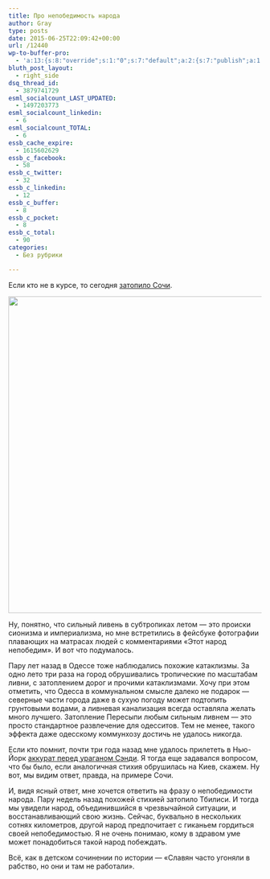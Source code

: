 ```yaml
---
title: Про непобедимость народа
author: Gray
type: posts
date: 2015-06-25T22:09:42+00:00
url: /12440
wp-to-buffer-pro:
  - 'a:13:{s:8:"override";s:1:"0";s:7:"default";a:2:{s:7:"publish";a:1:{s:6:"status";a:1:{i:0;a:7:{s:5:"image";s:1:"0";s:11:"sub_profile";i:0;s:7:"message";s:23:"New Post: {title} {url}";s:8:"schedule";s:12:"queue_bottom";s:4:"days";s:1:"0";s:5:"hours";s:1:"0";s:7:"minutes";s:1:"0";}}}s:6:"update";a:1:{s:6:"status";a:1:{i:0;a:7:{s:5:"image";s:1:"0";s:11:"sub_profile";i:0;s:7:"message";s:23:"New Post: {title} {url}";s:8:"schedule";s:12:"queue_bottom";s:4:"days";s:1:"0";s:5:"hours";s:1:"0";s:7:"minutes";s:1:"0";}}}}s:24:"530daa0d7e66d33475000043";a:2:{s:7:"publish";a:1:{s:6:"status";a:1:{i:0;a:7:{s:5:"image";s:1:"0";s:11:"sub_profile";i:0;s:7:"message";s:23:"New Post: {title} {url}";s:8:"schedule";s:12:"queue_bottom";s:4:"days";s:1:"0";s:5:"hours";s:1:"0";s:7:"minutes";s:1:"0";}}}s:6:"update";a:1:{s:6:"status";a:1:{i:0;a:7:{s:5:"image";s:1:"0";s:11:"sub_profile";i:0;s:7:"message";s:23:"New Post: {title} {url}";s:8:"schedule";s:12:"queue_bottom";s:4:"days";s:1:"0";s:5:"hours";s:1:"0";s:7:"minutes";s:1:"0";}}}}s:24:"5559ad520fc54cee1e8b4567";a:2:{s:7:"publish";a:1:{s:6:"status";a:1:{i:0;a:7:{s:5:"image";s:1:"0";s:11:"sub_profile";i:0;s:7:"message";s:23:"New Post: {title} {url}";s:8:"schedule";s:12:"queue_bottom";s:4:"days";s:1:"0";s:5:"hours";s:1:"0";s:7:"minutes";s:1:"0";}}}s:6:"update";a:1:{s:6:"status";a:1:{i:0;a:7:{s:5:"image";s:1:"0";s:11:"sub_profile";i:0;s:7:"message";s:23:"New Post: {title} {url}";s:8:"schedule";s:12:"queue_bottom";s:4:"days";s:1:"0";s:5:"hours";s:1:"0";s:7:"minutes";s:1:"0";}}}}s:24:"5559ae040fc54c3a208b4567";a:2:{s:7:"publish";a:1:{s:6:"status";a:1:{i:0;a:7:{s:5:"image";s:1:"0";s:11:"sub_profile";i:0;s:7:"message";s:23:"New Post: {title} {url}";s:8:"schedule";s:12:"queue_bottom";s:4:"days";s:1:"0";s:5:"hours";s:1:"0";s:7:"minutes";s:1:"0";}}}s:6:"update";a:1:{s:6:"status";a:1:{i:0;a:7:{s:5:"image";s:1:"0";s:11:"sub_profile";i:0;s:7:"message";s:23:"New Post: {title} {url}";s:8:"schedule";s:12:"queue_bottom";s:4:"days";s:1:"0";s:5:"hours";s:1:"0";s:7:"minutes";s:1:"0";}}}}s:24:"5559ae1e0fc54c29208b4569";a:2:{s:7:"publish";a:1:{s:6:"status";a:1:{i:0;a:7:{s:5:"image";s:1:"0";s:11:"sub_profile";i:0;s:7:"message";s:23:"New Post: {title} {url}";s:8:"schedule";s:12:"queue_bottom";s:4:"days";s:1:"0";s:5:"hours";s:1:"0";s:7:"minutes";s:1:"0";}}}s:6:"update";a:1:{s:6:"status";a:1:{i:0;a:7:{s:5:"image";s:1:"0";s:11:"sub_profile";i:0;s:7:"message";s:23:"New Post: {title} {url}";s:8:"schedule";s:12:"queue_bottom";s:4:"days";s:1:"0";s:5:"hours";s:1:"0";s:7:"minutes";s:1:"0";}}}}s:24:"4eb3e9e6512f7eb575000000";a:2:{s:7:"publish";a:1:{s:6:"status";a:1:{i:0;a:7:{s:5:"image";s:1:"0";s:11:"sub_profile";i:0;s:7:"message";s:23:"New Post: {title} {url}";s:8:"schedule";s:12:"queue_bottom";s:4:"days";s:1:"0";s:5:"hours";s:1:"0";s:7:"minutes";s:1:"0";}}}s:6:"update";a:1:{s:6:"status";a:1:{i:0;a:7:{s:5:"image";s:1:"0";s:11:"sub_profile";i:0;s:7:"message";s:23:"New Post: {title} {url}";s:8:"schedule";s:12:"queue_bottom";s:4:"days";s:1:"0";s:5:"hours";s:1:"0";s:7:"minutes";s:1:"0";}}}}s:24:"505c4e6d1b81f6966a000022";a:2:{s:7:"publish";a:1:{s:6:"status";a:1:{i:0;a:7:{s:5:"image";s:1:"0";s:11:"sub_profile";i:0;s:7:"message";s:23:"New Post: {title} {url}";s:8:"schedule";s:12:"queue_bottom";s:4:"days";s:1:"0";s:5:"hours";s:1:"0";s:7:"minutes";s:1:"0";}}}s:6:"update";a:1:{s:6:"status";a:1:{i:0;a:7:{s:5:"image";s:1:"0";s:11:"sub_profile";i:0;s:7:"message";s:23:"New Post: {title} {url}";s:8:"schedule";s:12:"queue_bottom";s:4:"days";s:1:"0";s:5:"hours";s:1:"0";s:7:"minutes";s:1:"0";}}}}s:24:"000000000000000000025630";a:2:{s:7:"publish";a:1:{s:6:"status";a:1:{i:0;a:7:{s:5:"image";s:1:"0";s:11:"sub_profile";i:0;s:7:"message";s:23:"New Post: {title} {url}";s:8:"schedule";s:12:"queue_bottom";s:4:"days";s:1:"0";s:5:"hours";s:1:"0";s:7:"minutes";s:1:"0";}}}s:6:"update";a:1:{s:6:"status";a:1:{i:0;a:7:{s:5:"image";s:1:"0";s:11:"sub_profile";i:0;s:7:"message";s:23:"New Post: {title} {url}";s:8:"schedule";s:12:"queue_bottom";s:4:"days";s:1:"0";s:5:"hours";s:1:"0";s:7:"minutes";s:1:"0";}}}}s:24:"52299b3a6771caf57c000000";a:2:{s:7:"publish";a:1:{s:6:"status";a:1:{i:0;a:7:{s:5:"image";s:1:"0";s:11:"sub_profile";i:0;s:7:"message";s:23:"New Post: {title} {url}";s:8:"schedule";s:12:"queue_bottom";s:4:"days";s:1:"0";s:5:"hours";s:1:"0";s:7:"minutes";s:1:"0";}}}s:6:"update";a:1:{s:6:"status";a:1:{i:0;a:7:{s:5:"image";s:1:"0";s:11:"sub_profile";i:0;s:7:"message";s:23:"New Post: {title} {url}";s:8:"schedule";s:12:"queue_bottom";s:4:"days";s:1:"0";s:5:"hours";s:1:"0";s:7:"minutes";s:1:"0";}}}}s:24:"5277fb456f9ada80020001f3";a:2:{s:7:"publish";a:1:{s:6:"status";a:1:{i:0;a:7:{s:5:"image";s:1:"0";s:11:"sub_profile";i:0;s:7:"message";s:23:"New Post: {title} {url}";s:8:"schedule";s:12:"queue_bottom";s:4:"days";s:1:"0";s:5:"hours";s:1:"0";s:7:"minutes";s:1:"0";}}}s:6:"update";a:1:{s:6:"status";a:1:{i:0;a:7:{s:5:"image";s:1:"0";s:11:"sub_profile";i:0;s:7:"message";s:23:"New Post: {title} {url}";s:8:"schedule";s:12:"queue_bottom";s:4:"days";s:1:"0";s:5:"hours";s:1:"0";s:7:"minutes";s:1:"0";}}}}s:24:"52cfc979d35725695300000c";a:2:{s:7:"publish";a:1:{s:6:"status";a:1:{i:0;a:7:{s:5:"image";s:1:"0";s:11:"sub_profile";i:0;s:7:"message";s:23:"New Post: {title} {url}";s:8:"schedule";s:12:"queue_bottom";s:4:"days";s:1:"0";s:5:"hours";s:1:"0";s:7:"minutes";s:1:"0";}}}s:6:"update";a:1:{s:6:"status";a:1:{i:0;a:7:{s:5:"image";s:1:"0";s:11:"sub_profile";i:0;s:7:"message";s:23:"New Post: {title} {url}";s:8:"schedule";s:12:"queue_bottom";s:4:"days";s:1:"0";s:5:"hours";s:1:"0";s:7:"minutes";s:1:"0";}}}}s:24:"52cfc9f1d357255053000025";a:2:{s:7:"publish";a:1:{s:6:"status";a:1:{i:0;a:7:{s:5:"image";s:1:"0";s:11:"sub_profile";i:0;s:7:"message";s:23:"New Post: {title} {url}";s:8:"schedule";s:12:"queue_bottom";s:4:"days";s:1:"0";s:5:"hours";s:1:"0";s:7:"minutes";s:1:"0";}}}s:6:"update";a:1:{s:6:"status";a:1:{i:0;a:7:{s:5:"image";s:1:"0";s:11:"sub_profile";i:0;s:7:"message";s:23:"New Post: {title} {url}";s:8:"schedule";s:12:"queue_bottom";s:4:"days";s:1:"0";s:5:"hours";s:1:"0";s:7:"minutes";s:1:"0";}}}}}'
bluth_post_layout:
  - right_side
dsq_thread_id:
  - 3879741729
esml_socialcount_LAST_UPDATED:
  - 1497203773
esml_socialcount_linkedin:
  - 6
esml_socialcount_TOTAL:
  - 6
essb_cache_expire:
  - 1615602629
essb_c_facebook:
  - 58
essb_c_twitter:
  - 32
essb_c_linkedin:
  - 12
essb_c_buffer:
  - 8
essb_c_pocket:
  - 8
essb_c_total:
  - 90
categories:
  - Без рубрики

---
```








Если кто не в курсе, то сегодня <a href="https://meduza.io/feature/2015/06/25/navodnenie-v-sochi" target="_blank">затопило Сочи</a>.

<img data-attachment-id="12441" data-permalink="https://blognot.co/12440/preview_d6605dbe5030f84e85c177a2fedf20cd_qti24h" data-orig-file="https://i1.wp.com/blognot.co/wp-content/uploads/https://i1.wp.com/res.cloudinary.com/blognot/image/upload/v1435269180/preview_d6605dbe5030f84e85c177a2fedf20cd_qti24h.jpg?resize=666%2C630&#038;ssl=1?fit=666%2C630&ssl=1" data-orig-size="666,630" data-comments-opened="1" data-image-meta="{&quot;aperture&quot;:&quot;0&quot;,&quot;credit&quot;:&quot;&quot;,&quot;camera&quot;:&quot;&quot;,&quot;caption&quot;:&quot;&quot;,&quot;created_timestamp&quot;:&quot;0&quot;,&quot;copyright&quot;:&quot;&quot;,&quot;focal_length&quot;:&quot;0&quot;,&quot;iso&quot;:&quot;0&quot;,&quot;shutter_speed&quot;:&quot;0&quot;,&quot;title&quot;:&quot;preview_d6605dbe5030f84e85c177a2fedf20cd_qti24h&quot;}" data-image-title="preview_d6605dbe5030f84e85c177a2fedf20cd_qti24h" data-image-description="" data-medium-file="https://i1.wp.com/blognot.co/wp-content/uploads/https://i1.wp.com/res.cloudinary.com/blognot/image/upload/v1435269180/preview_d6605dbe5030f84e85c177a2fedf20cd_qti24h.jpg?resize=666%2C630&#038;ssl=1?fit=300%2C284&ssl=1" data-large-file="https://i1.wp.com/blognot.co/wp-content/uploads/https://i1.wp.com/res.cloudinary.com/blognot/image/upload/v1435269180/preview_d6605dbe5030f84e85c177a2fedf20cd_qti24h.jpg?resize=666%2C630&#038;ssl=1?fit=666%2C630&ssl=1" class="aligncenter wp-image-12441" src="https://i1.wp.com/res.cloudinary.com/blognot/image/upload/v1435269180/preview_d6605dbe5030f84e85c177a2fedf20cd_qti24h.jpg?resize=666%2C630&#038;ssl=1" alt="" width="666" height="630" data-recalc-dims="1" /> 

Ну, понятно, что сильный ливень в субтропиках летом — это происки сионизма и империализма, но мне встретились в фейсбуке фотографии плавающих на матрасах людей с комментариями &#171;Этот народ непобедим&#187;. И вот что подумалось.

Пару лет назад в Одессе тоже наблюдались похожие катаклизмы. За одно лето три раза на город обрушивались тропические по масштабам ливни, с затоплением дорог и прочими катаклизмами. Хочу при этом отметить, что Одесса в коммунальном смысле далеко не подарок — северные части города даже в сухую погоду может подтопить грунтовыми водами, а ливневая канализация всегда оставляла желать много лучшего. Затопление Пересыпи любым сильным ливнем — это просто стандартное развлечение для одесситов. Тем не менее, такого эффекта даже одесскому коммунхозу достичь не удалось никогда.

Если кто помнит, почти три года назад мне удалось прилететь в Нью-Йорк <a href="http://blognot.co/11069" target="_blank">аккурат перед ураганом Сэнди</a>. Я тогда еще задавался вопросом, что бы было, если аналогичная стихия обрушилась на Киев, скажем. Ну вот, мы видим ответ, правда, на примере Сочи.

И, видя ясный ответ, мне хочется ответить на фразу о непобедимости народа. Пару недель назад похожей стихией затопило Тбилиси. И тогда мы увидели народ, объединившийся в чрезвычайной ситуации, и восстанавливающий свою жизнь. Сейчас, буквально в нескольких сотнях километров, другой народ предпочитает с гиканьем гордиться своей непобедимостью. Я не очень понимаю, кому в здравом уме может понадобиться такой народ побеждать.

Всё, как в детском сочинении по истории — &#171;Славян часто угоняли в рабство, но они и там не работали&#187;.